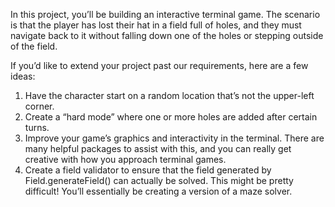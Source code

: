 In this project, you’ll be building an interactive terminal game. The scenario is that the player has lost their hat in a field full of holes, and they must navigate back to it without falling down one of the holes or stepping outside of the field.

If you’d like to extend your project past our requirements, here are a few ideas:

1. Have the character start on a random location that’s not the upper-left corner.
2. Create a “hard mode” where one or more holes are added after certain turns.
3. Improve your game’s graphics and interactivity in the terminal. There are many helpful packages to assist with this, and you can really get creative with how you approach terminal games.
4. Create a field validator to ensure that the field generated by Field.generateField() can actually be solved. This might be pretty difficult! You’ll essentially be creating a version of a maze solver.